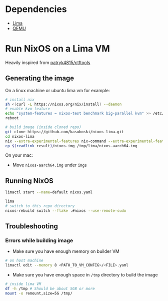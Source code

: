# Dependencies

- [Lima](https://lima-vm.io/)
- [QEMU](https://www.qemu.org/)

# Run NixOS on a Lima VM
Heavily inspired from [patryk4815/ctftools](https://github.com/patryk4815/ctftools/tree/master/lima-vm)

## Generating the image
On a linux machine or ubuntu lima vm for example:

```bash
# install nix
sh <(curl -L https://nixos.org/nix/install) --daemon
# enable kvm feature
echo "system-features = nixos-test benchmark big-parallel kvm" >> /etc/nix/nix.conf
reboot

# build image (inside cloned repo)
git clone https://github.com/kasuboski/nixos-lima.git
cd nixos-lima
nix --extra-experimental-features nix-command --extra-experimental-features flakes build .#packages.aarch64-linux.img
cp $(readlink result)/nixos.img /tmp/lima/nixos-aarch64.img
```

On your mac:
* Move `nixos-aarch64.img` under `imgs`

## Running NixOS
```bash
limactl start --name=default nixos.yaml

lima
# switch to this repo directory
nixos-rebuild switch --flake .#nixos --use-remote-sudo
```
## Troubleshooting

### Errors while building image

- Make sure you have enough memory on builder VM

```bash
# on host machine
limactl edit --memory 8 <PATH_TO_VM_CONFIG>/<FILE>.yaml
```

- Make sure you have enough space in `/tmp` directory to build the image

```bash
# inside lima VM
df -h /tmp # Should be about 5GB or more
mount -o remount,size=5G /tmp/
```
